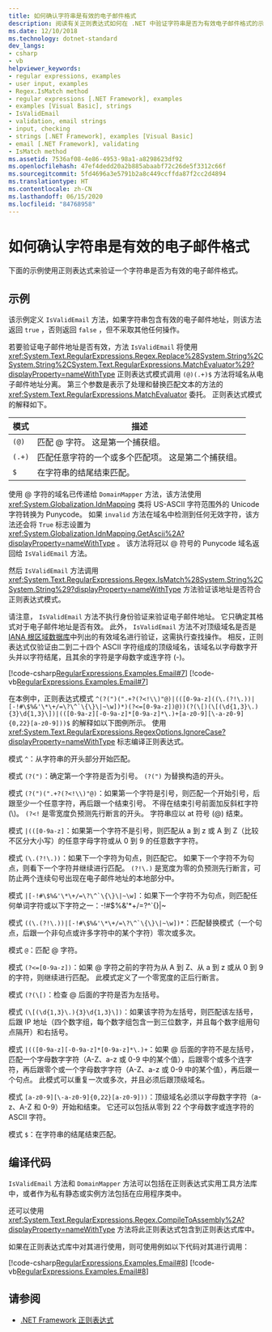 ```yaml
---
title: 如何确认字符串是有效的电子邮件格式
description: 阅读有关正则表达式如何在 .NET 中验证字符串是否为有效电子邮件格式的示例。
ms.date: 12/10/2018
ms.technology: dotnet-standard
dev_langs:
- csharp
- vb
helpviewer_keywords:
- regular expressions, examples
- user input, examples
- Regex.IsMatch method
- regular expressions [.NET Framework], examples
- examples [Visual Basic], strings
- IsValidEmail
- validation, email strings
- input, checking
- strings [.NET Framework], examples [Visual Basic]
- email [.NET Framework], validating
- IsMatch method
ms.assetid: 7536af08-4e86-4953-98a1-a8298623df92
ms.openlocfilehash: 47ef4dedd20a2b885abaabf72c26de5f3312c66f
ms.sourcegitcommit: 5fd4696a3e5791b2a8c449ccffda87f2cc2d4894
ms.translationtype: HT
ms.contentlocale: zh-CN
ms.lasthandoff: 06/15/2020
ms.locfileid: "84768958"
---
```

# <a name="how-to-verify-that-strings-are-in-valid-email-format"></a>如何确认字符串是有效的电子邮件格式

下面的示例使用正则表达式来验证一个字符串是否为有效的电子邮件格式。

## <a name="example"></a>示例

该示例定义 `IsValidEmail` 方法，如果字符串包含有效的电子邮件地址，则该方法返回 `true` ，否则返回 `false` ，但不采取其他任何操作。

若要验证电子邮件地址是否有效，方法 `IsValidEmail` 将使用 <xref:System.Text.RegularExpressions.Regex.Replace%28System.String%2CSystem.String%2CSystem.Text.RegularExpressions.MatchEvaluator%29?displayProperty=nameWithType> 正则表达式模式调用 `(@)(.+)$` 方法将域名从电子邮件地址分离。 第三个参数是表示了处理和替换匹配文本的方法的 <xref:System.Text.RegularExpressions.MatchEvaluator> 委托。 正则表达式模式的解释如下。

|模式|描述|
|-------------|-----------------|
|`(@)`|匹配 @ 字符。 这是第一个捕获组。|
|`(.+)`|匹配任意字符的一个或多个匹配项。 这是第二个捕获组。|
|`$`|在字符串的结尾结束匹配。|

使用 @ 字符的域名已传递给 `DomainMapper` 方法，该方法使用 <xref:System.Globalization.IdnMapping> 类将 US-ASCII 字符范围外的 Unicode 字符转换为 Punycode。 如果 `invalid` 方法在域名中检测到任何无效字符，该方法还会将 `True` 标志设置为 <xref:System.Globalization.IdnMapping.GetAscii%2A?displayProperty=nameWithType> 。 该方法将冠以 @ 符号的 Punycode 域名返回给 `IsValidEmail` 方法。

然后 `IsValidEmail` 方法调用 <xref:System.Text.RegularExpressions.Regex.IsMatch%28System.String%2CSystem.String%29?displayProperty=nameWithType> 方法验证该地址是否符合正则表达式模式。

请注意， `IsValidEmail` 方法不执行身份验证来验证电子邮件地址。 它只确定其格式对于电子邮件地址是否有效。 此外， `IsValidEmail` 方法不对顶级域名是否是 [IANA 根区域数据库](https://www.iana.org/domains/root/db)中列出的有效域名进行验证，这需执行查找操作。 相反，正则表达式仅验证由二到二十四个 ASCII 字符组成的顶级域名，该域名以字母数字开头并以字符结尾，且其余的字符是字母数字或连字符 (-)。

[!code-csharp[RegularExpressions.Examples.Email#7](../../../samples/snippets/csharp/VS_Snippets_CLR/RegularExpressions.Examples.Email/cs/example4.cs#7)]
[!code-vb[RegularExpressions.Examples.Email#7](../../../samples/snippets/visualbasic/VS_Snippets_CLR/RegularExpressions.Examples.Email/vb/example4.vb#7)]

在本例中，正则表达式模式 ``^(?(")(".+?(?<!\\)"@)|(([0-9a-z]((\.(?!\.))|[-!#\$%&'\*\+/=\?\^`\{\}\|~\w])*)(?<=[0-9a-z])@))(?(\[)(\[(\d{1,3}\.){3}\d{1,3}\])|(([0-9a-z][-0-9a-z]*[0-9a-z]*\.)+[a-z0-9][\-a-z0-9]{0,22}[a-z0-9]))$`` 的解释如以下图例所示。 使用 <xref:System.Text.RegularExpressions.RegexOptions.IgnoreCase?displayProperty=nameWithType> 标志编译正则表达式。

模式 `^`：从字符串的开头部分开始匹配。

模式 `(?(")`：确定第一个字符是否为引号。 `(?(")` 为替换构造的开头。

模式 `(?(")(".+?(?<!\\)"@)`：如果第一个字符是引号，则匹配一个开始引号，后跟至少一个任意字符，再后跟一个结束引号。 不得在结束引号前面加反斜杠字符 (\\)。 `(?<!` 是零宽度负预测先行断言的开头。 字符串应以 at 符号 (@) 结束。

模式 `|(([0-9a-z]`：如果第一个字符不是引号，则匹配从 a 到 z 或 A 到 Z（比较不区分大小写）的任意字母字符或从 0 到 9 的任意数字字符。

模式 `(\.(?!\.))`：如果下一个字符为句点，则匹配它。 如果下一个字符不为句点，则看下一个字符并继续进行匹配。 `(?!\.)` 是宽度为零的负预测先行断言，可防止两个连续句号出现在电子邮件地址的本地部分中。

模式 ``|[-!#\$%&'\*\+/=\?\^`\{\}\|~\w]``：如果下一个字符不为句点，则匹配任何单词字符或以下字符之一：-!#$%&'\*+/=?^\`{}|~

模式 ``((\.(?!\.))|[-!#\$%&'\*\+/=\?\^`\{\}\|~\w])*``：匹配替换模式（一个句点，后跟一个非句点或许多字符中的某个字符）零次或多次。

模式 `@`：匹配 @ 字符。

模式 `(?<=[0-9a-z])`：如果 @ 字符之前的字符为从 A 到 Z、从 a 到 z 或从 0 到 9 的字符，则继续进行匹配。 此模式定义了一个零宽度的正后行断言。

模式 `(?(\[)`：检查 @ 后面的字符是否为左括号。

模式 `(\[(\d{1,3}\.){3}\d{1,3}\])`：如果该字符为左括号，则匹配该左括号，后跟 IP 地址（四个数字组，每个数字组包含一到三位数字，并且每个数字组用句点隔开）和右括号。

模式 `|(([0-9a-z][-0-9a-z]*[0-9a-z]*\.)+`：如果 @ 后面的字符不是左括号，匹配一个字母数字字符（A-Z、a-z 或 0-9 中的某个值），后跟零个或多个连字符，再后跟零个或一个字母数字字符（A-Z、a-z 或 0-9 中的某个值），再后跟一个句点。 此模式可以重复一次或多次，并且必须后跟顶级域名。

模式 `[a-z0-9][\-a-z0-9]{0,22}[a-z0-9]))`：顶级域名必须以字母数字字符（a-z、A-Z 和 0-9）开始和结束。 它还可以包括从零到 22 个字母数字或连字符的 ASCII 字符。

模式 `$`：在字符串的结尾结束匹配。

## <a name="compile-the-code"></a>编译代码

`IsValidEmail` 方法和 `DomainMapper` 方法可以包括在正则表达式实用工具方法库中，或者作为私有静态或实例方法包括在应用程序类中。

还可以使用 <xref:System.Text.RegularExpressions.Regex.CompileToAssembly%2A?displayProperty=nameWithType> 方法将此正则表达式包含到正则表达式库中。

如果在正则表达式库中对其进行使用，则可使用例如以下代码对其进行调用：

[!code-csharp[RegularExpressions.Examples.Email#8](../../../samples/snippets/csharp/VS_Snippets_CLR/RegularExpressions.Examples.Email/cs/example4.cs#8)]
[!code-vb[RegularExpressions.Examples.Email#8](../../../samples/snippets/visualbasic/VS_Snippets_CLR/RegularExpressions.Examples.Email/vb/example4.vb#8)]

## <a name="see-also"></a>请参阅

- [.NET Framework 正则表达式](regular-expressions.md)
